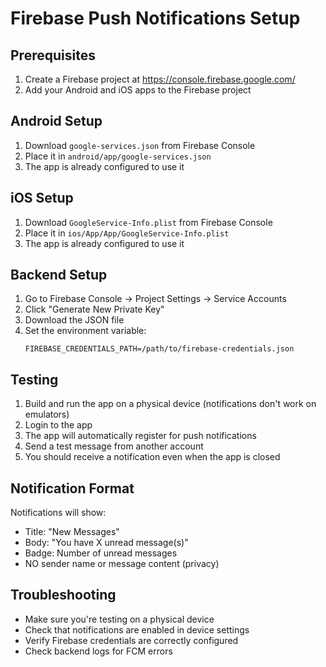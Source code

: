 # Firebase Push Notifications Setup

## Prerequisites

1. Create a Firebase project at https://console.firebase.google.com/
2. Add your Android and iOS apps to the Firebase project

## Android Setup

1. Download `google-services.json` from Firebase Console
2. Place it in `android/app/google-services.json`
3. The app is already configured to use it

## iOS Setup

1. Download `GoogleService-Info.plist` from Firebase Console
2. Place it in `ios/App/App/GoogleService-Info.plist`
3. The app is already configured to use it

## Backend Setup

1. Go to Firebase Console → Project Settings → Service Accounts
2. Click "Generate New Private Key"
3. Download the JSON file
4. Set the environment variable:
   ```
   FIREBASE_CREDENTIALS_PATH=/path/to/firebase-credentials.json
   ```

## Testing

1. Build and run the app on a physical device (notifications don't work on emulators)
2. Login to the app
3. The app will automatically register for push notifications
4. Send a test message from another account
5. You should receive a notification even when the app is closed

## Notification Format

Notifications will show:
- Title: "New Messages"
- Body: "You have X unread message(s)"
- Badge: Number of unread messages
- NO sender name or message content (privacy)

## Troubleshooting

- Make sure you're testing on a physical device
- Check that notifications are enabled in device settings
- Verify Firebase credentials are correctly configured
- Check backend logs for FCM errors
